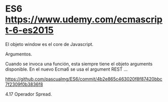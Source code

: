 # ES6 https://www.udemy.com/ecmascript-6-es2015

El objeto window es el core de Javascript.

Argumentos.

Cuando se invoca una función, esta siempre tiene el objeto arguments disponible.
En el nuevo Ecma6 se usa el argument REST ... 
    
   https://github.com/pascualmg/ES6/commit/4b2e865c463020f8f87420bbc7f2309f0b3836f8

4.17 Operador Spread. 